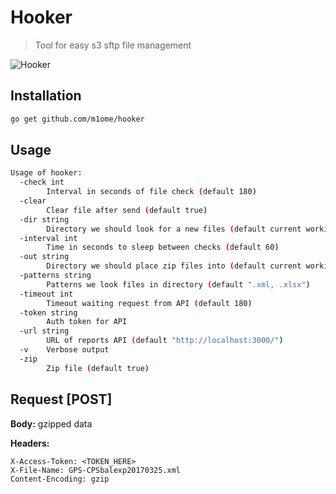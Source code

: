 # Hooker
> Tool for easy s3 sftp file management

![Hooker](http://s4.pikabu.ru/post_img/2015/01/26/1/1422226538_2049899097.png)

## Installation
```bash
go get github.com/m1ome/hooker
```

## Usage
```bash
Usage of hooker:
  -check int
        Interval in seconds of file check (default 180)
  -clear
        Clear file after send (default true)
  -dir string
        Directory we should look for a new files (default current working dir)
  -interval int
        Time in seconds to sleep between checks (default 60)
  -out string
        Directory we should place zip files into (default current working dir)
  -patterns string
        Patterns we look files in directory (default ".xml, .xlsx")
  -timeout int
        Timeout waiting request from API (default 180)
  -token string
        Auth token for API
  -url string
        URL of reports API (default "http://localhost:3000/")
  -v    Verbose output
  -zip
        Zip file (default true)
```

## Request [POST]

**Body:** gzipped data

**Headers:**
```
X-Access-Token: <TOKEN_HERE>
X-File-Name: GPS-CPSbalexp20170325.xml
Content-Encoding: gzip
```
